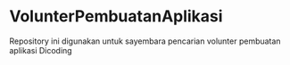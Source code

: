 # VolunterPembuatanAplikasi
Repository ini digunakan untuk sayembara pencarian volunter pembuatan aplikasi Dicoding
